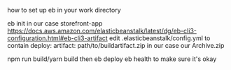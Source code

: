 how to set up eb in your work directory

eb init
in our case storefront-app
https://docs.aws.amazon.com/elasticbeanstalk/latest/dg/eb-cli3-configuration.html#eb-cli3-artifact
edit .elasticbeanstalk/config.yml to contain 
deploy:
  artifact: path/to/buildartifact.zip
in our case our Archive.zip

npm run build/yarn build then
eb deploy
eb health to make sure it's okay